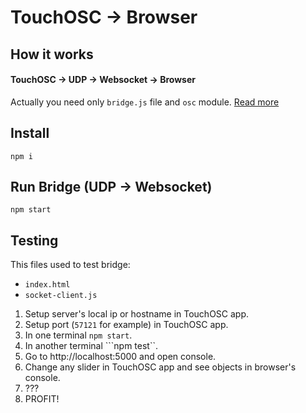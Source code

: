 # TouchOSC -> Browser

## How it works

#### TouchOSC -> UDP -> Websocket -> Browser

Actually you need only `bridge.js` file and `osc` module. [Read more](https://github.com/colinbdclark/osc.js/#udp-in-nodejs)


## Install
```
npm i
```

## Run Bridge (UDP -> Websocket)

```
npm start
```

## Testing

This files used to test bridge:

- `index.html`
- `socket-client.js`

1. Setup server's local ip or hostname in TouchOSC app.
2. Setup port (`57121` for example) in TouchOSC app.
3. In one terminal ```npm start```.
4. In another terminal ```npm test``.
5. Go to http://localhost:5000 and open console.
6. Change any slider in TouchOSC app and see objects in browser's console.
7. ???
8. PROFIT!

